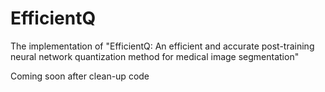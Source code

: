 # EfficientQ
The implementation of "EfficientQ: An efficient and accurate post-training neural network quantization method for medical image segmentation"

Coming soon after clean-up code
